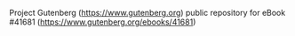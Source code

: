 Project Gutenberg (https://www.gutenberg.org) public repository for eBook #41681 (https://www.gutenberg.org/ebooks/41681)
